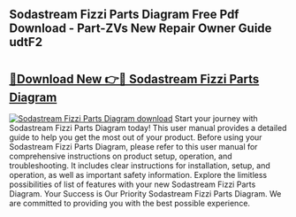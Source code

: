 ## Sodastream Fizzi Parts Diagram Free Pdf Download - Part-ZVs New Repair Owner Guide udtF2

# <h2><a href="http://dfig1d.blite.top/?on=Sodastream+Fizzi+Parts+Diagram">🔗Download New 👉🔴 Sodastream Fizzi Parts Diagram</a></h2>

[![Sodastream Fizzi Parts Diagram download](https://i.imgur.com/lujVjoI.png)](http://dfig1d.blite.top/?on=Sodastream+Fizzi+Parts+Diagram)
Start your journey with Sodastream Fizzi Parts Diagram today! This user manual provides a detailed guide to help you get the most out of your product. Before using your Sodastream Fizzi Parts Diagram, please refer to this user manual for comprehensive instructions on product setup, operation, and troubleshooting. It includes clear instructions for installation, setup, and operation, as well as important safety information. Explore the limitless possibilities of list of features with your new Sodastream Fizzi Parts Diagram. Your Success is Our Priority Sodastream Fizzi Parts Diagram. We are committed to providing you with the best possible experience.
